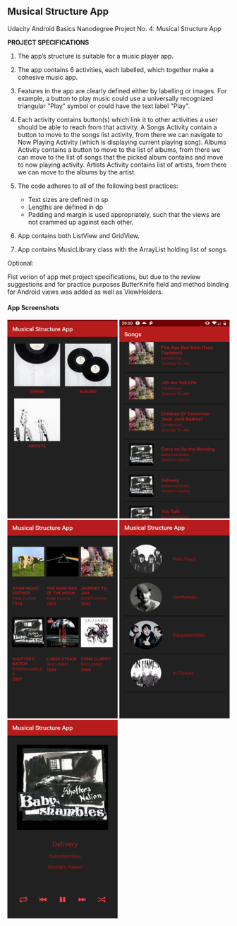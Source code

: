 ## Musical Structure App
Udacity Android Basics Nanodegree Project No. 4: Musical Structure App

<b>PROJECT SPECIFICATIONS</b>

1. The app’s structure is suitable for a music player app.

2. The app contains 6 activities, each labelled, which together make a cohesive music app.

3. Features in the app are clearly defined either by labelling or images. For example, a button to play music could use a     universally recognized triangular "Play" symbol or could have the text label "Play".

4. Each activity contains button(s) which link it to other activities a user should be able to reach from that activity. A Songs Activity contain a button to move to the songs list activity, from there we can navigate to Now Playing Activity (which is displaying current playing song). Albums Activity contains a button to move to the list of albums, from there we can move to the list of songs that the picked album contains and move to now playing activity. Artists Activity contains list of artists, from there we can move to the albums by the artist. 

5. The code adheres to all of the following best practices:
   - Text sizes are defined in sp
   - Lengths are defined in dp
   - Padding and margin is used appropriately, such that the views are not crammed up against each other.
   
6. App contains both ListView and GridView.

7. App contains MusicLibrary class with the ArrayList holding list of songs.

Optional:

Fist verion of app met project specifications, but due to the review suggestions and for practice purposes ButterKnife field and method binding for Android views was added as well as ViewHolders.  


#### App Screenshots 

<img src = "Screenshots/Screenshot1.png" width="250px" height="450px"> <img src = "Screenshots/Screenshot2.png" width="250px" height="450px" > <img src = "Screenshots/Screenshot3.png" width="250px" height="450px" > <img src = "Screenshots/Screenshot4.png" width="250px" height="450px" > <img src = "Screenshots/Screenshot5.png" width="250px" height="450px" >


